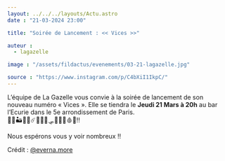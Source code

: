 ```yaml
---
layout: ../../../layouts/Actu.astro
date : "21-03-2024 23:00"

title: "Soirée de Lancement : << Vices >>"

auteur :
  - lagazelle

image : "/assets/fildactus/evenements/03-21-lagazelle.jpg"

source : "https://www.instagram.com/p/C4bXiI1IkpC/"
---
```


L’équipe de La Gazelle vous convie à la soirée de lancement de son nouveau numéro « Vices ». Elle se tiendra le __Jeudi 21 Mars à 20h__ au bar l’Ecurie dans le 5e arrondissement de Paris.  
🌷🌹🏜🌋🐞☄️🍎🍒🍓🛷🎯🎡🧨🩸🧮‼️

Nous espérons vous y voir nombreux !!

Crédit : [@everna.more](https://www.instagram.com/everna.more/)